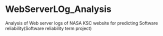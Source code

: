 # WebServerLOg_Analysis
Analysis of Web server logs of NASA KSC website for predicting Software reliability(Software reliability term project)
